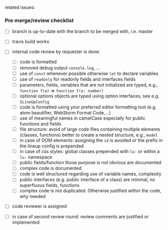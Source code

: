 related issues:   

### Pre merge/review checklist
* [ ] branch is up-to-date with the branch to be merged with, i.e. master
* [ ] travis build works
* [ ] internal code review by requester is done:
  * [ ] code is formatted
  * [ ] removed debug output `console.log`, ...
  * [ ] use of `const` whenever possible otherwise `let` to declare variables
  * [ ] use of `readonly` for readonly fields and interfaces fields
  * [ ] parameters, fields, variables that are not initialized are typed, e.g.,  `function f(a)` => `function f(a: number)` 
  * [ ] optional options objects are typed using option interfaces, see e.g. `ILineUpConfig`
  * [ ] code is formatted using your preferred editor formatting tool (e.g. atom beautifier, WebStorm Format Code,...)
  * [ ] use of meaningful names in camelCase especially for public functions and fields
  * [ ] file structure: avoid of large code files containing multiple elements (classes, functions) better to create a nested structure, e.g., `model`
  * [ ] in case of DOM elements: assigning the `id` is avoided or the prefix in the lineup config is prepended
  * [ ] in case of css styles: global classes prepended with `lu-` or within a `lu-` namespace
  * [ ] public fields/function those purpose is not obvious are documented
  * [ ] complex code is documented
  * [ ] code is well structured regarding use of variable names, complexity
  * [ ] public interfaces (e.g. public interface of a class) are minimal, no superfluous fields, functions
  * [ ] complex code is not duplicated. Otherwise justified within the code, why needed
 * [ ] code reviewer is assigned
 * [ ] in case of second review round: review comments are justified or implemented
 
